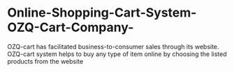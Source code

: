 # Online-Shopping-Cart-System-OZQ-Cart-Company-
OZQ-cart has facilitated business-to-consumer sales through its website. OZQ-cart system helps to buy any type of item online by choosing the listed products from the website

